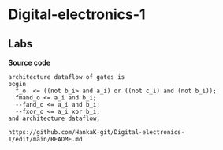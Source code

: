 # Digital-electronics-1
## Labs

**Source code**
```
architecture dataflow of gates is
begin
  f_o  <= ((not b_i> and a_i) or ((not c_i) and (not b_i));
  fmand_o <= a_i and b_i;
  --fand_o <= a_i and b_i;
  --fxor_o <= a_i xor b_i;
and architecture dataflow;

https://github.com/HankaK-git/Digital-electronics-1/edit/main/README.md
```
